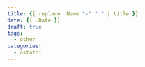 ```yaml
---
title: {{ replace .Name "-" " " | title }}
date: {{ .Date }}
draft: true
tags:
  - other
categories:
  - ostatní
---
```

